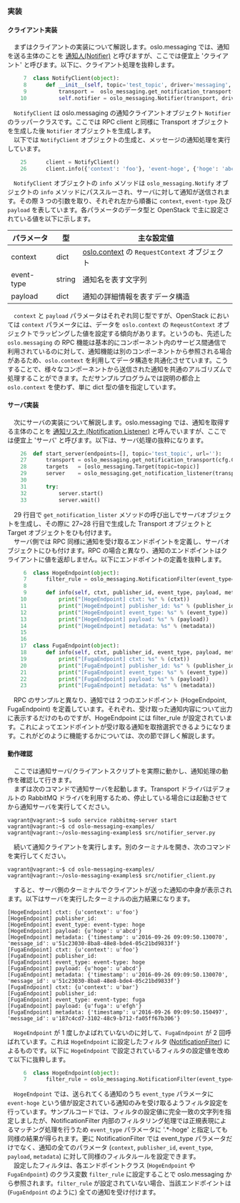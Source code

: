 ### 実装
#### クライアント実装
　まずはクライアントの実装について解説します。oslo.messaging では、通知を送る主体のことを [通知人(Notifier)](http://docs.openstack.org/developer/oslo.messaging/notifier.html) と呼びますが、ここでは便宜上 'クライアント' と呼びます。以下に、クライアント処理を抜粋します。  

```Python
     7	class NotifyClient(object):
     8	    def __init__(self, topic='test_topic', driver='messaging', pub_id='', url=''):
     9	        transport =  oslo_messaging.get_notification_transport(cfg.CONF, url=url)
    10	        self.notifier = oslo_messaging.Notifier(transport, driver=driver, publisher_id=pub_id, topic=topic)
```
　`NotifyClient` は oslo.messaging の通知クライアントオブジェクト `Notifier` のラッパークラスです。ここでは RPC client と同様に Transport オブジェクトを生成した後 `Notifier` オブジェクトを生成します。  
　以下では `NotifyClient` オブジェクトの生成と、メッセージの通知処理を実行しています。  

```Python
    25	    client = NotifyClient()
    26	    client.info({'context': 'foo'}, 'event-hoge', {'hoge': 'abcd'})
```
　`NotifyClient` オブジェクトの `info` メソッドは `oslo_messaging.Notify` オブジェクトの `info` メソッドにパススルーされ、サーバに対して通知が送信されます。その際 3 つの引数を取り、それぞれ左から順番に `context`, `event-type` 及び `payload` を表しています。各パラメータのデータ型と OpenStack で主に設定されている値を以下に示します。  

| パラメータ  | 型     | 主な設定値                                                                                         |
| ----------- | ------ | -------------------------------------------------------------------------------------------------- |
| context     | dict   | [oslo.context](http://docs.openstack.org/developer/oslo.context/) の `RequestContext` オブジェクト |
| event-type  | string | 通知名を表す文字列                                                                                 |
| payload     | dict   | 通知の詳細情報を表すデータ構造                                                                     |

　`context` と `payload` パラメータはそれぞれ同じ型ですが、OpenStack においては `context` パラメータには、データを `oslo.context` の `ReqeustContext` オブジェクトでラッピングした値を設定する傾向があります。というのも、先述した `oslo.messaging` の RPC 機能は基本的にコンポーネント内のサービス間通信で利用されているのに対して、通知機能は別のコンポーネントから参照される場合があるため、`oslo.context` を利用してデータ構造を共通化させています。こうすることで、様々なコンポーネントから送信された通知を共通のアルゴリズムで処理することができます。ただサンプルプログラムでは説明の都合上 `oslo.context` を使わず、単に dict 型の値を指定しています。  

#### サーバ実装
　次にサーバの実装について解説します。oslo.messaging では、通知を取得する主体のことを [通知リスナ (Notification Listener)](http://docs.openstack.org/developer/oslo.messaging/notification_listener.html) と呼んでいますが、ここでは便宜上 'サーバ' と呼びます。以下は、サーバ処理の抜粋になります。  

```Python
    26	def start_server(endpoints=[], topic='test_topic', url=''):
    27	    transport = oslo_messaging.get_notification_transport(cfg.CONF, url=url)
    28	    targets   = [oslo_messaging.Target(topic=topic)]
    29	    server    = oslo_messaging.get_notification_listener(transport, targets, endpoints)
    30	
    31	    try:
    32	        server.start()
    33	        server.wait()
```

　29 行目で `get_notification_lister` メソッドの呼び出しでサーバオブジェクトを生成し、その際に 27~28 行目で生成した Transport オブジェクトと Target オブジェクトをひも付けます。  
　サーバ側では RPC 同様に通知を受け取るエンドポイントを定義し、サーバオブジェクトにひも付けます。RPC の場合と異なり、通知のエンドポイントはクライアントに値を返却しません。以下にエンドポイントの定義を抜粋します。  

```Python
     6	class HogeEndpoint(object):
     7	    filter_rule = oslo_messaging.NotificationFilter(event_type='event-hoge')
     8	
     9	    def info(self, ctxt, publisher_id, event_type, payload, metadata):
    10	        print("[HogeEndpoint] ctxt: %s" % (ctxt))
    11	        print("[HogeEndpoint] publisher_id: %s" % (publisher_id))
    12	        print("[HogeEndpoint] event_type: %s" % (event_type))
    13	        print("[HogeEndpoint] payload: %s" % (payload))
    14	        print("[HogeEndpoint] metadata: %s" % (metadata))
    15	
    16	
    17	class FugaEndpoint(object):
    18	    def info(self, ctxt, publisher_id, event_type, payload, metadata):
    19	        print("[FugaEndpoint] ctxt: %s" % (ctxt))
    20	        print("[FugaEndpoint] publisher_id: %s" % (publisher_id))
    21	        print("[FugaEndpoint] event_type: %s" % (event_type))
    22	        print("[FugaEndpoint] payload: %s" % (payload))
    23	        print("[FugaEndpoint] metadata: %s" % (metadata))
```

　RPC のサンプルと異なり、通知では 2 つのエンドポイント (HogeEndpoint, FugaEndpoint) を定義しています。それぞれ、受け取った通知内容について出力に表示するだけのものですが、HogeEndpoint には filter_rule が設定されています。これによってエンドポイントが受け取る通知を取捨選択できるようになります。これがどのように機能するかについては、次の節で詳しく解説します。  

#### 動作確認
　ここでは通知サーバ/クライアントスクリプトを実際に動かし、通知処理の動作を確認して行きます。  
　まずは次のコマンドで通知サーバを起動します。Transport ドライバはデフォルトの RabbitMQ ドライバを利用するため、停止している場合には起動させてから通知サーバを実行してください。  

```
vagrant@vagrant:~$ sudo service rabbitmq-server start
vagrant@vagrant:~$ cd oslo-messaging-examples/
vagrant@vagrant:~/oslo-messaging-examples$ src/notifier_server.py
```

　続いて通知クライアントを実行します。別のターミナルを開き、次のコマンドを実行してください。  

```
vagrant@vagrant:~$ cd oslo-messaging-examples/
vagrant@vagrant:~/oslo-messaging-examples$ src/notifier_client.py 
```

　すると、サーバ側のターミナルでクライアントが送った通知の中身が表示されます。以下はサーバを実行したターミナルの出力結果になります。  

```
[HogeEndpoint] ctxt: {u'context': u'foo'}
[HogeEndpoint] publisher_id: 
[HogeEndpoint] event_type: event-type: hoge
[HogeEndpoint] payload: {u'hoge': u'abcd'}
[HogeEndpoint] metadata: {'timestamp': u'2016-09-26 09:09:50.130070', 'message_id': u'51c23030-8ba8-48e8-bde4-05c21bd9833f'}
[FugaEndpoint] ctxt: {u'context': u'foo'}
[FugaEndpoint] publisher_id: 
[FugaEndpoint] event_type: event-type: hoge
[FugaEndpoint] payload: {u'hoge': u'abcd'}
[FugaEndpoint] metadata: {'timestamp': u'2016-09-26 09:09:50.130070', 'message_id': u'51c23030-8ba8-48e8-bde4-05c21bd9833f'}
[FugaEndpoint] ctxt: {u'context': u'bar'}
[FugaEndpoint] publisher_id: 
[FugaEndpoint] event_type: event-type: fuga
[FugaEndpoint] payload: {u'fuga': u'efgh'}
[FugaEndpoint] metadata: {'timestamp': u'2016-09-26 09:09:50.150497', 'message_id': u'187c4cd7-3102-48c9-b712-fa05ff67b306'}
```

　`HogeEndpoint` が 1 度しかよばれていないのに対して、`FugaEndpoint` が 2 回呼ばれています。これは `HogeEndpoint` に設定したフィルタ ([NotificationFilter](https://specs.openstack.org/openstack/oslo-specs/specs/kilo/notification-dispatcher-filter.html)) によるものです。以下に `HogeEndpoint` で設定されているフィルタの設定値を改めて以下に抜粋します。  

```Python
     6	class HogeEndpoint(object):
     7	    filter_rule = oslo_messaging.NotificationFilter(event_type='event-hoge')
```

　`HogeEndpoint` では、送られてくる通知のうち `event_type` パラメータに `event-hoge` という値が設定されている通知のみを受け取るようフィルタ設定を行っています。サンプルコードでは、フィルタの設定値に完全一致の文字列を指定しましたが、NotificationFilter 内部のフィルタリング処理では正規表現によるマッチング処理を行うため `event_type` パラメータに '.*-hoge' と指定しても同様の結果が得られます。更に NotificationFilter では event_type パラメータだけでなく、通知の全てのパラメータ (`context`, `publisher_id`, `event_type`, `payload`, `metadata`) に対して同様のフィルタルールを設定できます。  
　設定したフィルタは、各エンドポイントクラス (`HogeEndpoint` や `FugaEndpoint`) のクラス変数 `filter_rule` に設定することで oslo.messaging から参照されます。`filter_rule` が設定されていない場合、当該エンドポイントは (`FugaEndpoint` のように) 全ての通知を受け付けます。  
